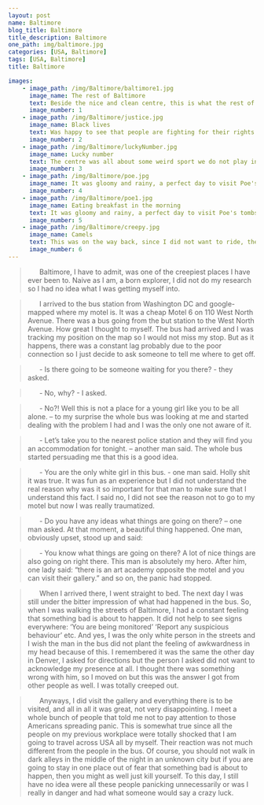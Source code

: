 ```yaml
---
layout: post
name: Baltimore
blog_title: Baltimore
title_description: Baltimore
one_path: img/baltimore.jpg
categories: [USA, Baltimore]  
tags: [USA, Baltimore]  
title: Baltimore

images:
    - image_path: /img/Baltimore/baltimore1.jpg
      image_name: The rest of Baltimore
      text: Beside the nice and clean centre, this is what the rest of Baltimore looks like. 
      image_number: 1
    - image_path: /img/Baltimore/justice.jpg
      image_name: Black lives
      text: Was happy to see that people are fighting for their rights.
      image_number: 2
    - image_path: /img/Baltimore/luckyNumber.jpg
      image_name: Lucky number
      text: The centre was all about some weird sport we do not play in Europe but at least I found my lucku number. 
      image_number: 3
    - image_path: /img/Baltimore/poe.jpg
      image_name: It was gloomy and rainy, a perfect day to visit Poe's tombstone. It took me a while to find it since none of the locals are actually aware that such a gem is in there. 
      image_number: 4
    - image_path: /img/Baltimore/poe1.jpg
      image_name: Eating breakfast in the morning
      text: It was gloomy and rainy, a perfect day to visit Poe's tombstone. It took me a while to find it since none of the locals are actually aware that such a gem is in there. 
      image_number: 5
    - image_path: /img/Baltimore/creepy.jpg
      image_name: Camels
      text: This was on the way back, since I did not want to ride, the Berber's let  me lead the camels, they said I'm a natural talent. 
      image_number: 6
---
```



>&nbsp;&nbsp;&nbsp;&nbsp;&nbsp;&nbsp;Baltimore, I have to admit, was one of the creepiest places I have ever been to. Naive as I am, a born explorer, I did not do my research so I had no idea what I was getting myself into. 

>&nbsp;&nbsp;&nbsp;&nbsp;&nbsp;&nbsp;I arrived to the bus station from Washington DC and google-mapped where my motel is. It was a cheap Motel 6 on 110 West North Avenue. There was a bus going from the but station to the West North Avenue. How great I thought to myself. The bus had arrived and I was tracking my position on the map so I would not miss my stop. But as it happens, there was a constant lag probably due to the poor connection so I just decide to ask someone to tell me where to get off. 

>&nbsp;&nbsp;&nbsp;&nbsp;&nbsp;&nbsp;- Is there going to be someone waiting for you there? - they asked.

>&nbsp;&nbsp;&nbsp;&nbsp;&nbsp;&nbsp;- No, why? - I asked. 

>&nbsp;&nbsp;&nbsp;&nbsp;&nbsp;&nbsp;- No?! Well this is not a place for a young girl like you to be all alone. – to my surprise the whole bus was looking at me and started dealing with the problem I had and I was the only one not aware of it. 

>&nbsp;&nbsp;&nbsp;&nbsp;&nbsp;&nbsp;- Let’s take you to the nearest police station and they will find you an accommodation for tonight. – another man said. 
The whole bus started persuading me that this is a good idea. 

>&nbsp;&nbsp;&nbsp;&nbsp;&nbsp;&nbsp;-	You are the only white girl in this bus. - one man said. Holly shit it was true. It was fun as an experience but I did not understand the real reason why was it so important for that man to  make sure that I understand this fact. I said no, I did not see the reason not to go to my motel but now I was really traumatized. 

>&nbsp;&nbsp;&nbsp;&nbsp;&nbsp;&nbsp;-	Do you have any ideas what things are going on there? – one man asked. 
At that moment, a beautiful thing happened. One man, obviously upset, stood up and said: 

>&nbsp;&nbsp;&nbsp;&nbsp;&nbsp;&nbsp;-	You know what things are going on there? A lot of nice things are also going on right there. 
This man is absolutely my hero. After him, one lady said: “there is an art academy opposite the motel and you can visit their gallery.” and so on, the panic had stopped. 

>&nbsp;&nbsp;&nbsp;&nbsp;&nbsp;&nbsp;When I arrived there, I went straight to bed. The next day I was still under the bitter impression of what had happened in the bus. So, when I was walking the streets of Baltimore, I had a constant feeling that something bad is about to happen. It did not help to see signs everywhere: ‘You are being monitored’ ‘Report any suspicious behaviour’ etc.
And yes, I was the only white person in the streets and I wish the man in the bus did not plant the feeling of awkwardness in my head because of this. I remembered it was the same the other day in Denver, I asked for directions but the person I asked did not want to acknowledge my presence at all. I thought there was something wrong with him, so I moved on but this was the answer I got from other people as well. I was totally creeped out. 

>&nbsp;&nbsp;&nbsp;&nbsp;&nbsp;&nbsp;Anyways, I did visit the gallery and everything there is to be visited, and all in all it was great, not very disappointing. I meet a whole bunch of people that told me not to pay attention to those Americans spreading panic. This is somewhat true since all the people on my previous workplace were totally shocked that I am going to travel across USA all by myself. Their reaction was not much different from the people in the bus. Of course, you should not walk in dark alleys in the middle of the night in an unknown city but if you are going to stay in one place out of fear that something bad is about to happen, then you might as well just kill yourself. To this day, I still have no idea were all these people panicking unnecessarily or was I really in danger and had what someone would say a crazy luck. 

